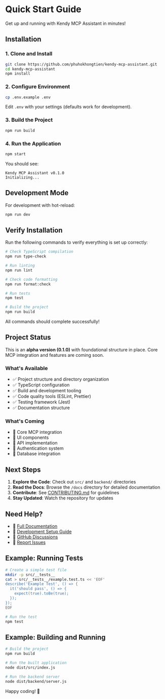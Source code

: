# Quick Start Guide

Get up and running with Kendy MCP Assistant in minutes!

## Installation

### 1. Clone and Install

```bash
git clone https://github.com/phuhokhongtien/kendy-mcp-assistant.git
cd kendy-mcp-assistant
npm install
```

### 2. Configure Environment

```bash
cp .env.example .env
```

Edit `.env` with your settings (defaults work for development).

### 3. Build the Project

```bash
npm run build
```

### 4. Run the Application

```bash
npm start
```

You should see:

```
Kendy MCP Assistant v0.1.0
Initializing...
```

## Development Mode

For development with hot-reload:

```bash
npm run dev
```

## Verify Installation

Run the following commands to verify everything is set up correctly:

```bash
# Check TypeScript compilation
npm run type-check

# Run linting
npm run lint

# Check code formatting
npm run format:check

# Run tests
npm test

# Build the project
npm run build
```

All commands should complete successfully!

## Project Status

This is an **alpha version (0.1.0)** with foundational structure in place. Core MCP integration and features are coming soon.

### What's Available

- ✅ Project structure and directory organization
- ✅ TypeScript configuration
- ✅ Build and development tooling
- ✅ Code quality tools (ESLint, Prettier)
- ✅ Testing framework (Jest)
- ✅ Documentation structure

### What's Coming

- 🚧 Core MCP integration
- 🚧 UI components
- 🚧 API implementation
- 🚧 Authentication system
- 🚧 Database integration

## Next Steps

1. **Explore the Code**: Check out `src/` and `backend/` directories
2. **Read the Docs**: Browse the `/docs` directory for detailed documentation
3. **Contribute**: See [CONTRIBUTING.md](../../CONTRIBUTING.md) for guidelines
4. **Stay Updated**: Watch the repository for updates

## Need Help?

- 📖 [Full Documentation](../README.md)
- 🔧 [Development Setup Guide](./development-setup.md)
- 💬 [GitHub Discussions](https://github.com/phuhokhongtien/kendy-mcp-assistant/discussions)
- 🐛 [Report Issues](https://github.com/phuhokhongtien/kendy-mcp-assistant/issues)

## Example: Running Tests

```bash
# Create a simple test file
mkdir -p src/__tests__
cat > src/__tests__/example.test.ts << 'EOF'
describe('Example Test', () => {
  it('should pass', () => {
    expect(true).toBe(true);
  });
});
EOF

# Run the test
npm test
```

## Example: Building and Running

```bash
# Build the project
npm run build

# Run the built application
node dist/src/index.js

# Run the backend server
node dist/backend/server.js
```

Happy coding! 🚀
